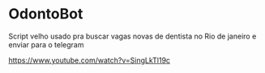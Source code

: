 # OdontoBot
Script velho usado pra buscar vagas novas de dentista no Rio de janeiro e enviar para o telegram

https://www.youtube.com/watch?v=SingLkTl19c
